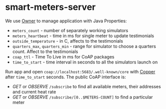 # smart-meters-server

We use [Owner](http://owner.aeonbits.org/) to manage application with Java Properties:
- `meters_count` - number of separately working simulators
- `meters_heartbeat` - time in ms for single meter to update testimonials
- `outside_temperature` - in C, affects to the testimonials
- `quarters_max`, `quarters_min` - range for simulator to choose a quarters count. Affect to the testimonials
- `coap_ttl` - Time To Live in ms for CoAP packages
- `time_to_start` - time interval in seconds to all the simulators launch on

Run app and open `coap://localhost:5683/.well-known/core` with [Copper](https://addons.mozilla.org/ru/firefox/addon/copper-270430/) after `time_to_start` seconds. The public CoAP interface is:
- *GET* or *OBSERVE* `/subscribe` to find all available meters, their addresses and current heat rate
- *GET* or *OBSERVE* `/subscribe/[0..$METERS-COUNT]` to find a particular meter

